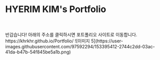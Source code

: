 # HYERIM KIM's Portfolio
<br>
<br>
반갑습니다! 아래의 주소를 클릭하시면 포트폴리오 사이트로 이동합니다.<br>
https://khrkhr.github.io/Portfolio/
![이미지 5](https://user-images.githubusercontent.com/97592294/153395412-2744c2dd-03ac-41da-b47b-54f845be5a1b.png)
